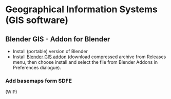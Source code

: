 # Geographical Information Systems (GIS software)

## Blender GIS - Addon for Blender

* Install (portable) version of Blender
* Install [Blender GIS addon](https://github.com/domlysz/BlenderGIS/) (download compressed archive from Releases menu, then choose install and select the file from Blender Addons in Preferences dialogue).

### Add basemaps form SDFE

(WIP)

